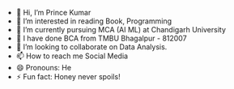 - 👋 Hi, I’m Prince Kumar 
- 👀 I’m interested in reading Book, Programming
- 🌱 I’m currently pursuing MCA (AI ML) at Chandigarh University
- 🌱 I have done BCA from TMBU Bhagalpur - 812007 
- 💞️ I’m looking to collaborate on Data Analysis.
- 📫 How to reach me Social Media
- 😄 Pronouns: He
- ⚡ Fun fact: Honey never spoils!
